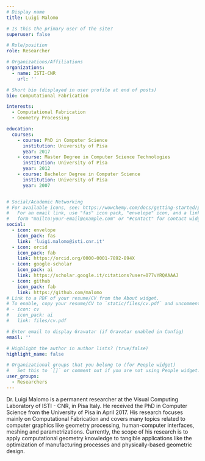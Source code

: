 ```yaml
---
# Display name
title: Luigi Malomo

# Is this the primary user of the site?
superuser: false

# Role/position
role: Researcher

# Organizations/Affiliations
organizations:
  - name: ISTI-CNR
    url: ''

# Short bio (displayed in user profile at end of posts)
bio: Computational Fabrication

interests:
  - Computational Fabrication
  - Geometry Processing

education:
  courses:
    - course: PhD in Computer Science
      institution: University of Pisa
      year: 2017
    - course: Master Degree in Computer Science Technologies
      institution: University of Pisa
      year: 2012
    - course: Bachelor Degree in Computer Science
      institution: University of Pisa
      year: 2007


# Social/Academic Networking
# For available icons, see: https://wowchemy.com/docs/getting-started/page-builder/#icons
#   For an email link, use "fas" icon pack, "envelope" icon, and a link in the
#   form "mailto:your-email@example.com" or "#contact" for contact widget.
social:
  - icon: envelope
    icon_pack: fas
    link: 'luigi.malomo@isti.cnr.it'
  - icon: orcid
    icon_pack: fab
    link: https://orcid.org/0000-0001-7892-894X
  - icon: google-scholar
    icon_pack: ai
    link: https://scholar.google.it/citations?user=077vYRQAAAAJ
  - icon: github
    icon_pack: fab
    link: https://github.com/malomo
# Link to a PDF of your resume/CV from the About widget.
# To enable, copy your resume/CV to `static/files/cv.pdf` and uncomment the lines below.
# - icon: cv
#   icon_pack: ai
#   link: files/cv.pdf

# Enter email to display Gravatar (if Gravatar enabled in Config)
email: ''

# Highlight the author in author lists? (true/false)
highlight_name: false

# Organizational groups that you belong to (for People widget)
#   Set this to `[]` or comment out if you are not using People widget.
user_groups:
  - Researchers
---
```


Dr. Luigi Malomo is a permanent researcher at the Visual Computing Laboratory of ISTI - CNR, in Pisa Italy. He received the PhD in Computer Science from the University of Pisa in April 2017. His research focuses mainly on Computational Fabrication and covers many topics related to computer graphics like geometry processing, human-computer interfaces, meshing and parametrizations. Currently, the scope of his research is to apply computational geometry knowledge to tangible applications like the optimization of manufacturing processes and physically-based geometric design.